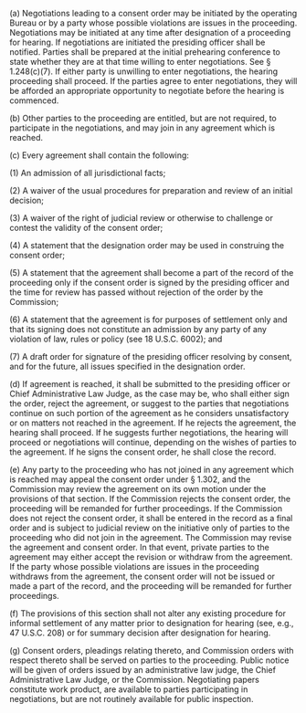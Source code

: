 (a) Negotiations leading to a consent order may be initiated by the operating Bureau or by a party whose possible violations are issues in the proceeding. Negotiations may be initiated at any time after designation of a proceeding for hearing. If negotiations are initiated the presiding officer shall be notified. Parties shall be prepared at the initial prehearing conference to state whether they are at that time willing to enter negotiations. See § 1.248(c)(7). If either party is unwilling to enter negotiations, the hearing proceeding shall proceed. If the parties agree to enter negotiations, they will be afforded an appropriate opportunity to negotiate before the hearing is commenced.

(b) Other parties to the proceeding are entitled, but are not required, to participate in the negotiations, and may join in any agreement which is reached.

(c) Every agreement shall contain the following:

(1) An admission of all jurisdictional facts;

(2) A waiver of the usual procedures for preparation and review of an initial decision;

(3) A waiver of the right of judicial review or otherwise to challenge or contest the validity of the consent order;

(4) A statement that the designation order may be used in construing the consent order;

(5) A statement that the agreement shall become a part of the record of the proceeding only if the consent order is signed by the presiding officer and the time for review has passed without rejection of the order by the Commission;

(6) A statement that the agreement is for purposes of settlement only and that its signing does not constitute an admission by any party of any violation of law, rules or policy (see 18 U.S.C. 6002); and

(7) A draft order for signature of the presiding officer resolving by consent, and for the future, all issues specified in the designation order.

(d) If agreement is reached, it shall be submitted to the presiding officer or Chief Administrative Law Judge, as the case may be, who shall either sign the order, reject the agreement, or suggest to the parties that negotiations continue on such portion of the agreement as he considers unsatisfactory or on matters not reached in the agreement. If he rejects the agreement, the hearing shall proceed. If he suggests further negotiations, the hearing will proceed or negotiations will continue, depending on the wishes of parties to the agreement. If he signs the consent order, he shall close the record.

(e) Any party to the proceeding who has not joined in any agreement which is reached may appeal the consent order under § 1.302, and the Commission may review the agreement on its own motion under the provisions of that section. If the Commission rejects the consent order, the proceeding will be remanded for further proceedings. If the Commission does not reject the consent order, it shall be entered in the record as a final order and is subject to judicial review on the initiative only of parties to the proceeding who did not join in the agreement. The Commission may revise the agreement and consent order. In that event, private parties to the agreement may either accept the revision or withdraw from the agreement. If the party whose possible violations are issues in the proceeding withdraws from the agreement, the consent order will not be issued or made a part of the record, and the proceeding will be remanded for further proceedings.

(f) The provisions of this section shall not alter any existing procedure for informal settlement of any matter prior to designation for hearing (see, e.g., 47 U.S.C. 208) or for summary decision after designation for hearing.

(g) Consent orders, pleadings relating thereto, and Commission orders with respect thereto shall be served on parties to the proceeding. Public notice will be given of orders issued by an administrative law judge, the Chief Administrative Law Judge, or the Commission. Negotiating papers constitute work product, are available to parties participating in negotiations, but are not routinely available for public inspection.

